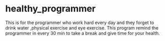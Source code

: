 # healthy_programmer
This is for the programmer who work hard every day and they forget to drink water ,physical exercise and eye exercise. This program remind the programmer in every 30 min to take a break and give time for your health. 
